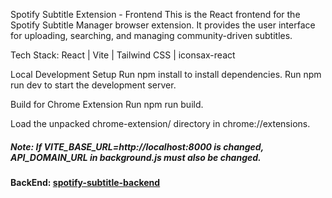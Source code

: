 Spotify Subtitle Extension - Frontend
This is the React frontend for the Spotify Subtitle Manager browser extension. It provides the user interface for uploading, searching, and managing community-driven subtitles.

Tech Stack: React | Vite | Tailwind CSS | iconsax-react

Local Development Setup
Run npm install to install dependencies.
Run npm run dev to start the development server.

Build for Chrome Extension
Run npm run build.

Load the unpacked chrome-extension/ directory in chrome://extensions.

##### Note: If *VITE_BASE_URL=http://localhost:8000* is changed, *API_DOMAIN_URL* in background.js must also be changed.


#### BackEnd: [spotify-subtitle-backend](https://github.com/ardent83/spotify-subtitle-backend)
